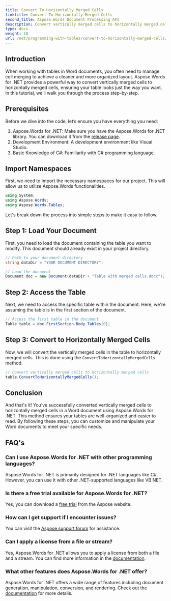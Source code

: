 ```yaml
---
title: Convert To Horizontally Merged Cells
linktitle: Convert To Horizontally Merged Cells
second_title: Aspose.Words Document Processing API
description: Convert vertically merged cells to horizontally merged cells in Word documents using Aspose.Words for .NET. Step-by-step guide for a seamless table layout.
type: docs
weight: 10
url: /net/programming-with-tables/convert-to-horizontally-merged-cells/
---
```

## Introduction

When working with tables in Word documents, you often need to manage cell merging to achieve a cleaner and more organized layout. Aspose.Words for .NET provides a powerful way to convert vertically merged cells to horizontally merged cells, ensuring your table looks just the way you want. In this tutorial, we’ll walk you through the process step-by-step.

## Prerequisites

Before we dive into the code, let’s ensure you have everything you need:

1. Aspose.Words for .NET: Make sure you have the Aspose.Words for .NET library. You can download it from the [release page](https://releases.aspose.com/words/net/).
2. Development Environment: A development environment like Visual Studio.
3. Basic Knowledge of C#: Familiarity with C# programming language.

## Import Namespaces

First, we need to import the necessary namespaces for our project. This will allow us to utilize Aspose.Words functionalities.

```csharp
using System;
using Aspose.Words;
using Aspose.Words.Tables;
```

Let's break down the process into simple steps to make it easy to follow.

## Step 1: Load Your Document

First, you need to load the document containing the table you want to modify. This document should already exist in your project directory.

```csharp
// Path to your document directory
string dataDir = "YOUR DOCUMENT DIRECTORY";

// Load the document
Document doc = new Document(dataDir + "Table with merged cells.docx");
```

## Step 2: Access the Table

Next, we need to access the specific table within the document. Here, we're assuming the table is in the first section of the document.

```csharp
// Access the first table in the document
Table table = doc.FirstSection.Body.Tables[0];
```

## Step 3: Convert to Horizontally Merged Cells

Now, we will convert the vertically merged cells in the table to horizontally merged cells. This is done using the `ConvertToHorizontallyMergedCells` method.

```csharp
// Convert vertically merged cells to horizontally merged cells
table.ConvertToHorizontallyMergedCells();
```

## Conclusion

And that's it! You’ve successfully converted vertically merged cells to horizontally merged cells in a Word document using Aspose.Words for .NET. This method ensures your tables are well-organized and easier to read. By following these steps, you can customize and manipulate your Word documents to meet your specific needs.

## FAQ's

### Can I use Aspose.Words for .NET with other programming languages?  
Aspose.Words for .NET is primarily designed for .NET languages like C#. However, you can use it with other .NET-supported languages like VB.NET.

### Is there a free trial available for Aspose.Words for .NET?  
Yes, you can download a [free trial](https://releases.aspose.com/) from the Aspose website.

### How can I get support if I encounter issues?  
You can visit the [Aspose support forum](https://forum.aspose.com/c/words/8) for assistance.

### Can I apply a license from a file or stream?  
Yes, Aspose.Words for .NET allows you to apply a license from both a file and a stream. You can find more information in the [documentation](https://reference.aspose.com/words/net/).

### What other features does Aspose.Words for .NET offer?  
Aspose.Words for .NET offers a wide range of features including document generation, manipulation, conversion, and rendering. Check out the [documentation](https://reference.aspose.com/words/net/) for more details.
